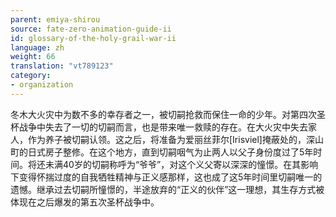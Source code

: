 ```yaml
---
parent: emiya-shirou
source: fate-zero-animation-guide-ii
id: glossary-of-the-holy-grail-war-ii
language: zh
weight: 66
translation: "vt789123"
category:
- organization
---
```


冬木大火灾中为数不多的幸存者之一，被切嗣抢救而保住一命的少年。对第四次圣杯战争中失去了一切的切嗣而言，也是带来唯一救赎的存在。在大火灾中失去家人，作为养子被切嗣认领。这之后，将准备为爱丽丝菲尔[Irisviel]掩蔽处的，深山町的日式房子整修。在这个地方，直到切嗣咽气为止两人以父子身份度过了5年时间。将还未满40岁的切嗣称呼为“爷爷”，对这个义父寄以深深的憧憬。在其影响下变得怀揣过度的自我牺牲精神与正义感那样，这也成了这5年时间里切嗣唯一的遗憾。继承过去切嗣所憧憬的，半途放弃的“正义的伙伴”这一理想，其生存方式被体现在之后爆发的第五次圣杯战争中。
